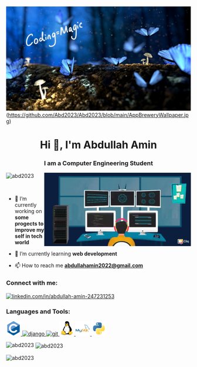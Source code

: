 ![logo](https://github.com/Abd2023/Abd2023/blob/main/AppBreweryWallpaper.jpg)(https://github.com/Abd2023/Abd2023/blob/main/AppBreweryWallpaper.jpg)
<h1 align="center">Hi 👋, I'm Abdullah Amin</h1>
<h3 align="center">I am a Computer Engineering Student</h3>
<img align="right" alt="Coding" width="400" src="https://github.com/Abd2023/Abd2023/blob/main/coding.gif">

<p align="left"> <img src="https://komarev.com/ghpvc/?username=abd2023&label=Profile%20views&color=0e75b6&style=flat" alt="abd2023" /> </p>

<p align="left"> <a href="https://twitter.com/" target="blank"><img src="https://img.shields.io/twitter/follow/?logo=twitter&style=for-the-badge" alt="" /></a> </p>

- 🔭 I’m currently working on **some progects to improve my self in tech world**

- 🌱 I’m currently learning **web development**

- 📫 How to reach me **abdullahamin2022@gmail.com**

<h3 align="left">Connect with me:</h3>
<p align="left">
<a href="https://linkedin.com/in/linkedin.com/in/abdullah-amin-247231253" target="blank"><img align="center" src="https://raw.githubusercontent.com/rahuldkjain/github-profile-readme-generator/master/src/images/icons/Social/linked-in-alt.svg" alt="linkedin.com/in/abdullah-amin-247231253" height="30" width="40" /></a>
</p>

<h3 align="left">Languages and Tools:</h3>
<p align="left"> <a href="https://www.cprogramming.com/" target="_blank" rel="noreferrer"> <img src="https://raw.githubusercontent.com/devicons/devicon/master/icons/c/c-original.svg" alt="c" width="40" height="40"/> </a> <a href="https://www.djangoproject.com/" target="_blank" rel="noreferrer"> <img src="https://cdn.worldvectorlogo.com/logos/django.svg" alt="django" width="40" height="40"/> </a> <a href="https://git-scm.com/" target="_blank" rel="noreferrer"> <img src="https://www.vectorlogo.zone/logos/git-scm/git-scm-icon.svg" alt="git" width="40" height="40"/> </a> <a href="https://www.linux.org/" target="_blank" rel="noreferrer"> <img src="https://raw.githubusercontent.com/devicons/devicon/master/icons/linux/linux-original.svg" alt="linux" width="40" height="40"/> </a> <a href="https://www.mysql.com/" target="_blank" rel="noreferrer"> <img src="https://raw.githubusercontent.com/devicons/devicon/master/icons/mysql/mysql-original-wordmark.svg" alt="mysql" width="40" height="40"/> </a> <a href="https://www.python.org" target="_blank" rel="noreferrer"> <img src="https://raw.githubusercontent.com/devicons/devicon/master/icons/python/python-original.svg" alt="python" width="40" height="40"/> </a> </p>

<p><img align="left" src="https://github-readme-stats.vercel.app/api/top-langs?username=abd2023&show_icons=true&locale=en&layout=compact" alt="abd2023" /></p>

<p>&nbsp;<img align="center" src="https://github-readme-stats.vercel.app/api?username=abd2023&show_icons=true&locale=en" alt="abd2023" /></p>

<p><img align="center" src="https://github-readme-streak-stats.herokuapp.com/?user=abd2023&" alt="abd2023" /></p>
